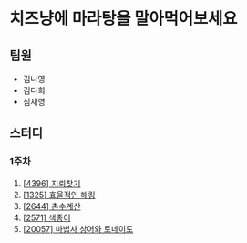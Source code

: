 # 치즈냥에 마라탕을 말아먹어보세요
## 팀원
* 김나영
* 김다희
* 심채영
## 스터디
### 1주차
1. <a href="https://www.acmicpc.net/problem/4396">[4396] 지뢰찾기</a>
2. <a href="https://www.acmicpc.net/problem/1325">[1325] 효율적인 해킹</a>
3. <a href="https://www.acmicpc.net/problem/2644">[2644] 촌수계산</a>
4. <a href="https://www.acmicpc.net/problem/2571">[2571] 색종이 </a>
5. <a href="https://www.acmicpc.net/problem/20057">[20057] 마법사 상어와 토네이도</a>
